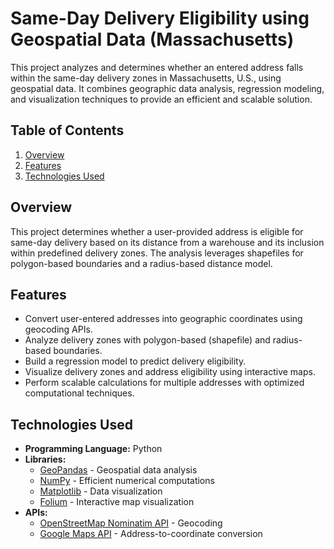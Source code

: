# **Same-Day Delivery Eligibility using Geospatial Data (Massachusetts)**

This project analyzes and determines whether an entered address falls within the same-day delivery zones in Massachusetts, U.S., using geospatial data. It combines geographic data analysis, regression modeling, and visualization techniques to provide an efficient and scalable solution.

## **Table of Contents**
1. [Overview](#overview)
2. [Features](#features)
3. [Technologies Used](#technologies-used)

## **Overview**
This project determines whether a user-provided address is eligible for same-day delivery based on its distance from a warehouse and its inclusion within predefined delivery zones. The analysis leverages shapefiles for polygon-based boundaries and a radius-based distance model.

## **Features**
- Convert user-entered addresses into geographic coordinates using geocoding APIs.
- Analyze delivery zones with polygon-based (shapefile) and radius-based boundaries.
- Build a regression model to predict delivery eligibility.
- Visualize delivery zones and address eligibility using interactive maps.
- Perform scalable calculations for multiple addresses with optimized computational techniques.

## **Technologies Used**
- **Programming Language:** Python
- **Libraries:** 
  - [GeoPandas](https://geopandas.org/) - Geospatial data analysis
  - [NumPy](https://numpy.org/) - Efficient numerical computations
  - [Matplotlib](https://matplotlib.org/) - Data visualization
  - [Folium](https://python-visualization.github.io/folium/) - Interactive map visualization
- **APIs:**
  - [OpenStreetMap Nominatim API](https://nominatim.org/) - Geocoding
  - [Google Maps API](https://developers.google.com/maps/documentation/geocoding) - Address-to-coordinate conversion